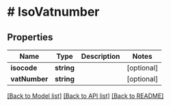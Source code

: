 # # IsoVatnumber

## Properties

Name | Type | Description | Notes
------------ | ------------- | ------------- | -------------
**isocode** | **string** |  | [optional]
**vatNumber** | **string** |  | [optional]

[[Back to Model list]](../../README.md#models) [[Back to API list]](../../README.md#endpoints) [[Back to README]](../../README.md)
